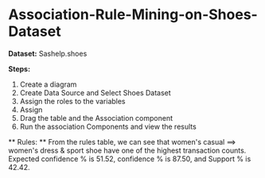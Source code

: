 # Association-Rule-Mining-on-Shoes-Dataset
**Dataset:** Sashelp.shoes

**Steps:**

1.  Create a diagram 
2.  Create Data Source and Select Shoes Dataset 
3.  Assign the roles to the variables
4.  Assign 
5.  Drag the table and the Association component 
6.  Run the association Components and view the results 


** Rules: **
From the rules table, we can see that women's casual ==> women's dress & sport shoe have one of the highest transaction counts. Expected confidence % is 51.52, confidence % is 87.50, and Support % is 42.42.
